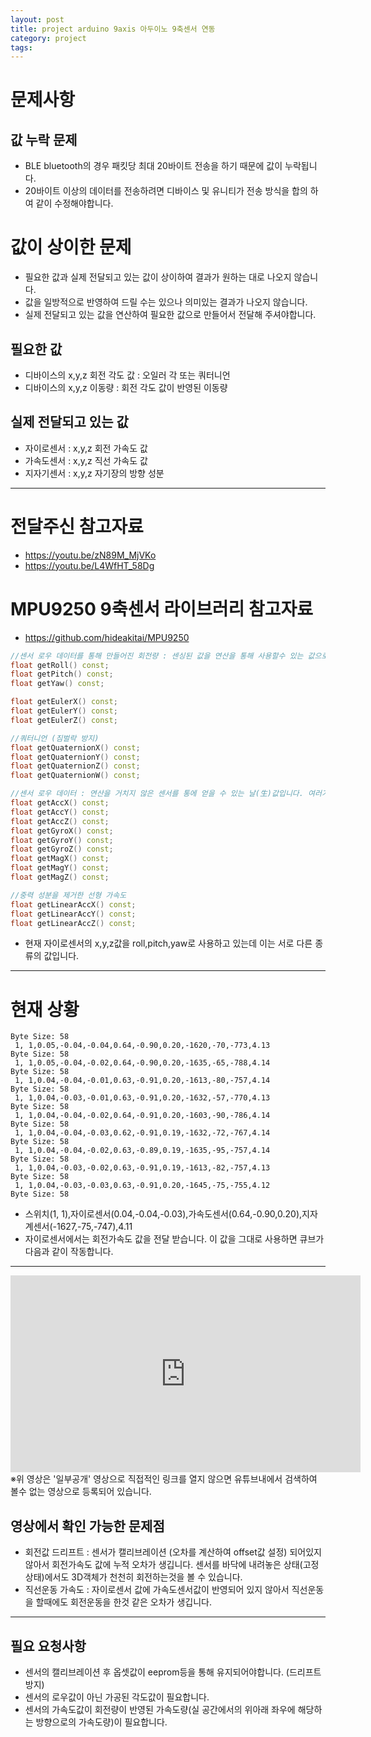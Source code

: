 ```yaml
---
layout: post
title: project arduino 9axis 아두이노 9축센서 연동
category: project
tags: 
---
```



# 문제사항

>
## 값 누락 문제
* BLE bluetooth의 경우 패킷당 최대 20바이트 전송을 하기 때문에 값이 누락됩니다.
* 20바이트 이상의 데이터를 전송하려면 디바이스 및 유니티가 전송 방식을 합의 하여 같이 수정해야합니다.

# 값이 상이한 문제
* 필요한 값과 실제 전달되고 있는 값이 상이하여 결과가 원하는 대로 나오지 않습니다.
* 값을 일방적으로 반영하여 드릴 수는 있으나 의미있는 결과가 나오지 않습니다.
* 실제 전달되고 있는 값을 연산하여 필요한 값으로 만들어서 전달해 주셔야합니다.

>
## 필요한 값
* 디바이스의 x,y,z 회전 각도 값 : 오일러 각 또는 쿼터니언
* 디바이스의 x,y,z 이동량 : 회전 각도 값이 반영된 이동량

>
## 실제 전달되고 있는 값
* 자이로센서 : x,y,z 회전 가속도 값
* 가속도센서 : x,y,z 직선 가속도 값
* 지자기센서 : x,y,z 자기장의 방향 성분

---

# 전달주신 참고자료
* <https://youtu.be/zN89M_MjVKo>
* <https://youtu.be/L4WfHT_58Dg>

# MPU9250 9축센서 라이브러리 참고자료
* <https://github.com/hideakitai/MPU9250>

```c++
//센서 로우 데이터를 통해 만들어진 회전량 : 센싱된 값을 연산을 통해 사용할수 있는 값으로 변환한 결과 입니다.
float getRoll() const;
float getPitch() const;
float getYaw() const;

float getEulerX() const;
float getEulerY() const;
float getEulerZ() const;

//쿼터니언 (짐벌락 방지)
float getQuaternionX() const;
float getQuaternionY() const;
float getQuaternionZ() const;
float getQuaternionW() const;

//센서 로우 데이터 : 연산을 거치지 않은 센서를 통에 얻을 수 있는 날(生)값입니다. 여러가지 문제가 동반 될 수 있습니다.
float getAccX() const;
float getAccY() const;
float getAccZ() const;
float getGyroX() const;
float getGyroY() const;
float getGyroZ() const;
float getMagX() const;
float getMagY() const;
float getMagZ() const;

//중력 성분을 제거한 선형 가속도
float getLinearAccX() const;
float getLinearAccY() const;
float getLinearAccZ() const;
```

* 현재 자이로센서의 x,y,z값을 roll,pitch,yaw로 사용하고 있는데 이는 서로 다른 종류의 값입니다.

---

# 현재 상황

```
Byte Size: 58
 1, 1,0.05,-0.04,-0.04,0.64,-0.90,0.20,-1620,-70,-773,4.13
Byte Size: 58
 1, 1,0.05,-0.04,-0.02,0.64,-0.90,0.20,-1635,-65,-788,4.14
Byte Size: 58
 1, 1,0.04,-0.04,-0.01,0.63,-0.91,0.20,-1613,-80,-757,4.14
Byte Size: 58
 1, 1,0.04,-0.03,-0.01,0.63,-0.91,0.20,-1632,-57,-770,4.13
Byte Size: 58
 1, 1,0.04,-0.04,-0.02,0.64,-0.91,0.20,-1603,-90,-786,4.14
Byte Size: 58
 1, 1,0.04,-0.04,-0.03,0.62,-0.91,0.19,-1632,-72,-767,4.14
Byte Size: 58
 1, 1,0.04,-0.04,-0.02,0.63,-0.89,0.19,-1635,-95,-757,4.14
Byte Size: 58
 1, 1,0.04,-0.03,-0.02,0.63,-0.91,0.19,-1613,-82,-757,4.13
Byte Size: 58
 1, 1,0.04,-0.03,-0.03,0.63,-0.91,0.20,-1645,-75,-755,4.12
Byte Size: 58
```

* 스위치(1, 1),자이로센서(0.04,-0.04,-0.03),가속도센서(0.64,-0.90,0.20),지자계센서(-1627,-75,-747),4.11
* 자이로센서에서는 회전가속도 값을 전달 받습니다. 이 값을 그대로 사용하면 큐브가 다음과 같이 작동합니다.
  
---

<iframe width="560" height="315" src="https://www.youtube.com/embed/DLRi4vR4rm0?si=Q6S6aHH1oPkPSq6F" title="YouTube video player" frameborder="0" allow="accelerometer; autoplay; clipboard-write; encrypted-media; gyroscope; picture-in-picture; web-share" referrerpolicy="strict-origin-when-cross-origin" allowfullscreen></iframe>
※위 영상은 '일부공개' 영상으로 직접적인 링크를 열지 않으면 유튜브내에서 검색하여 볼수 없는 영상으로 등록되어 있습니다.

## 영상에서 확인 가능한 문제점
* 회전값 드리프트 : 센서가 캘리브레이션 (오차를 계산하여 offset값 설정) 되어있지 않아서 회전가속도 값에 누적 오차가 생깁니다. 센서를 바닥에 내려놓은 상태(고정 상태)에서도 3D객체가 천천히 회전하는것을 볼 수 있습니다.
* 직선운동 가속도 : 자이로센서 값에 가속도센서값이 반영되어 있지 않아서 직선운동을 할때에도 회전운동을 한것 같은 오차가 생깁니다.

---

## 필요 요청사항
* 센서의 캘리브레이션 후 옵셋값이 eeprom등을 통해 유지되어야합니다. (드리프트 방지)
* 센서의 로우값이 아닌 가공된 각도값이 필요합니다.
* 센서의 가속도값이 회전량이 반영된 가속도량(실 공간에서의 위아래 좌우에 해당하는 방향으로의 가속도량)이 필요합니다.